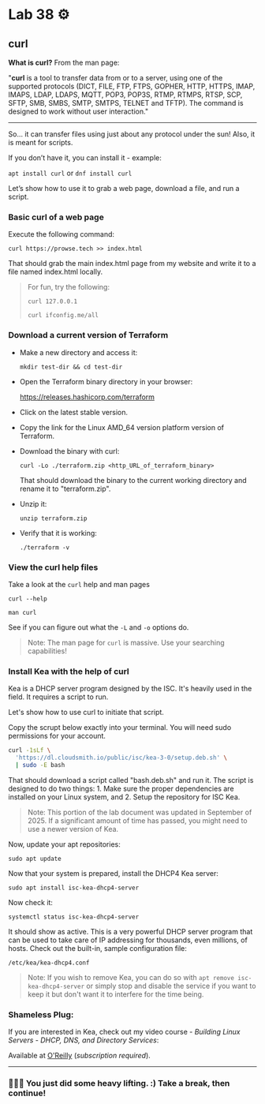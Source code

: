 # Lab 38 ⚙️

## curl

**What is curl?**
From the man page:

"**curl**  is a tool to transfer data from or to a server, using one of the supported protocols (DICT, FILE, FTP, FTPS, GOPHER, HTTP, HTTPS, IMAP, IMAPS,  LDAP,  LDAPS,  MQTT, POP3, POP3S, RTMP, RTMPS, RTSP, SCP, SFTP, SMB, SMBS, SMTP, SMTPS, TELNET and TFTP). The command  is  designed to work without user interaction."

---

So... it can transfer files using just about any protocol under the sun! Also, it is meant for scripts. 

If you don’t have it, you can install it - example:

`apt install curl` or `dnf install curl`

Let’s show how to use it to grab a web page, download a file, and run a script.

### Basic curl of a web page
Execute the following command:

`curl https://prowse.tech >> index.html`

That should grab the main index.html page from my website and write it to a file named index.html locally. 

>For fun, try the following:
>
>`curl 127.0.0.1`
>
>`curl ifconfig.me/all`

### Download a current version of Terraform
- Make a new directory and access it:
  
  `mkdir test-dir && cd test-dir`

- Open the Terraform binary directory in your browser:

  https://releases.hashicorp.com/terraform

- Click on the latest stable version.
- Copy the link for the Linux AMD_64 version platform version of Terraform. 
- Download the binary with curl:

  `curl -Lo ./terraform.zip <http_URL_of_terraform_binary>`

  That should download the binary to the current working directory and rename it to "terraform.zip".

- Unzip it:

  `unzip terraform.zip`

- Verify that it is working:

  `./terraform -v`

### View the curl help files

Take a look at the `curl` help and man pages

`curl --help`

`man curl`

See if you can figure out what the `-L` and `-o` options do.

> Note: The man page for `curl` is massive. Use your searching capabilities!
   
### Install Kea with the help of curl

Kea is a DHCP server program designed by the ISC. It's heavily used in the field. It requires a script to run.

Let's show how to use curl to initiate that script.

Copy the scrupt below exactly into your terminal. You will need sudo permissions for your account.

```bash
curl -1sLf \
  'https://dl.cloudsmith.io/public/isc/kea-3-0/setup.deb.sh' \
  | sudo -E bash

```

That should download a script called "bash.deb.sh" and run it. The script is designed to do two things: 1. Make sure the proper dependencies are installed on your Linux system, and 2. Setup the repository for ISC Kea. 

> Note: This portion of the lab document was updated in September of 2025. If a significant amount of time has passed, you might need to use a newer version of Kea.

Now, update your apt repositories:

`sudo apt update`

Now that your system is prepared, install the DHCP4 Kea server:

`sudo apt install isc-kea-dhcp4-server`

Now check it:

`systemctl status isc-kea-dhcp4-server`

It should show as active. This is a very powerful DHCP server program that can be used to take care of IP addressing for thousands, even millions, of hosts. Check out the built-in, sample configuration file:

`/etc/kea/kea-dhcp4.conf`

> Note: If you wish to remove Kea, you can do so with `apt remove isc-kea-dhcp4-server` or simply stop and disable the service if you want to keep it but don't want it to interfere for the time being.

### Shameless Plug: 
If you are interested in Kea, check out my video course - *Building Linux Servers - DHCP, DNS, and Directory Services*:

Available at [O'Reilly](https://www.oreilly.com/videos/building-linux-servers/9780137368495/) (*subscription required*).

---

### 🥌🏋🏼 **You just did some heavy lifting. :) Take a break, then continue!**
